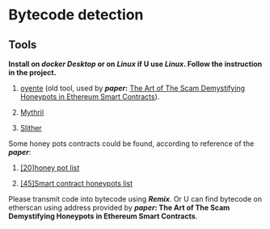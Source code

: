 # Bytecode detection
## **Tools**
**Install on _docker Desktop_ or on _Linux_ if U use _Linux_. Follow the instruction in the project.**

1. [oyente](https://github.com/enzymefinance/oyente "oyente") (old tool, used by **_paper_:** [The Art of The Scam Demystifying Honeypots in Ethereum Smart Contracts](https://www.usenix.org/system/files/sec19-torres.pdf "The Art of The Scam Demystifying Honeypots in Ethereum Smart Contracts")).

2. [Mythril](https://github.com/Consensys/mythril "Mythril")

3. [Slither](https://github.com/crytic/slither "Slither")

Some honey pots contracts could be found, according to reference of the **_paper_**:

1. [[20]honey pot list](https://github.com/misterch0c/Solidlity-Vulnerable/tree/master/honeypots)

2. [[45]Smart contract honeypots list](https://github.com/thec00n/smart-contract-honeypots "[45]Smart contract honeypots list")

Please transmit code into bytecode using **_Remix_**. Or U can find bytecode on etherscan using address provided by **_paper_: The Art of The Scam Demystifying Honeypots in Ethereum Smart Contracts**.

